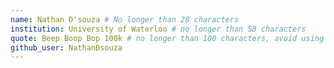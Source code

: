 ```yaml
---
name: Nathan D'souza # No longer than 28 characters
institution: University of Waterloo # no longer than 58 characters
quote: Beep Boop Bop 100k # no longer than 100 characters, avoid using quotes(") to guarantee the format remains the same.
github_user: NathanDsouza
---
```


